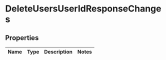 # DeleteUsersUserIdResponseChanges

## Properties
Name | Type | Description | Notes
------------ | ------------- | ------------- | -------------
